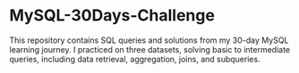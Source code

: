 # MySQL-30Days-Challenge
This repository contains SQL queries and solutions from my 30-day MySQL learning journey. I practiced on three datasets, solving basic to intermediate queries, including data retrieval, aggregation, joins, and subqueries.
